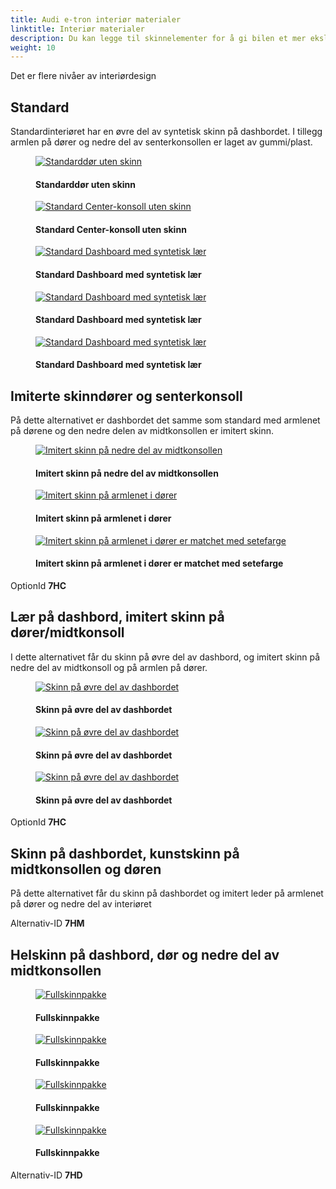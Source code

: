 ```yaml
---
title: Audi e-tron interiør materialer
linktitle: Interiør materialer
description: Du kan legge til skinnelementer for å gi bilen et mer ekslusivt innvendig utseende
weight: 10
---
```

<!-- markdownlint-disable MD033 -->


Det er flere nivåer av interiørdesign

## Standard

Standardinteriøret har en øvre del av syntetisk skinn på dashbordet. I tillegg armlen på dører
og nedre del av senterkonsollen er laget av gummi/plast.

<figure>
    <a href="https://media.electrichasgoneaudi.net/multimedia/models/e-tron/interior/interiormaterials/standard_door.jpg">
        <img src="https://media.electrichasgoneaudi.net/multimedia/models/e-tron/interior/interiormaterials/standard_doors.jpg"
        class="img-fluid" alt="Standarddør uten skinn" title="Standarddør uten skinn">
    </a>
    <figcaption><h4>Standarddør uten skinn</h4></figcaption>
</figure>

<figure>
    <a href="https://media.electrichasgoneaudi.net/multimedia/models/e-tron/interior/interiormaterials/standard_center.jpg">
        <img src="https://media.electrichasgoneaudi.net/multimedia/models/e-tron/interior/interiormaterials/standard_centers.jpg"
        class="img-fluid" alt="Standard Center-konsoll uten skinn" title="Standard Center-konsoll uten skinn">
    </a>
    <figcaption><h4>Standard Center-konsoll uten skinn</h4></figcaption>
</figure>

<figure>
    <a href="https://media.electrichasgoneaudi.net/multimedia/models/e-tron/interior/interiormaterials/standard_dash.jpg">
        <img src="https://media.electrichasgoneaudi.net/multimedia/models/e-tron/interior/interiormaterials/standard_dashs.jpg"
        class="img-fluid" alt="Standard Dashboard med syntetisk lær" title="Standard Dashboard med syntetisk lær">
    </a>
    <figcaption><h4>Standard Dashboard med syntetisk lær</h4></figcaption>
</figure>

<figure>
    <a href="https://media.electrichasgoneaudi.net/multimedia/models/e-tron/interior/interiormaterials/standard_dash2.jpg">
        <img src="https://media.electrichasgoneaudi.net/multimedia/models/e-tron/interior/interiormaterials/standard_dash2s.jpg"
        class="img-fluid" alt="Standard Dashboard med syntetisk lær" title="Standard Dashboard med syntetisk lær">
    </a>
    <figcaption><h4>Standard Dashboard med syntetisk lær</h4></figcaption>
</figure>

<figure>
    <a href="https://media.electrichasgoneaudi.net/multimedia/models/e-tron/interior/interiormaterials/standard_dash3.jpg">
        <img src="https://media.electrichasgoneaudi.net/multimedia/models/e-tron/interior/interiormaterials/standard_dash3s.jpg"
        class="img-fluid" alt="Standard Dashboard med syntetisk lær" title="Standard Dashboard med syntetisk lær">
    </a>
    <figcaption><h4>Standard Dashboard med syntetisk lær</h4></figcaption>
</figure>

## Imiterte skinndører og senterkonsoll

På dette alternativet er dashbordet det samme som standard med armlenet på dørene og den nedre delen av midtkonsollen
er imitert skinn.

<figure>
    <a href="https://media.electrichasgoneaudi.net/multimedia/models/e-tron/interior/interiormaterials/artificial_centerconsole.jpg">
        <img src="https://media.electrichasgoneaudi.net/multimedia/models/e-tron/interior/interiormaterials/artificial_centerconsoles.jpg"
        class="img-fluid" alt="Imitert skinn på nedre del av midtkonsollen" title="Imitert skinn på nedre del av midtkonsollen">
    </a>
    <figcaption><h4>Imitert skinn på nedre del av midtkonsollen</h4></figcaption>
</figure>

<figure>
    <a href="https://media.electrichasgoneaudi.net/multimedia/models/e-tron/interior/interiormaterials/artifical_door.jpg">
        <img src="https://media.electrichasgoneaudi.net/multimedia/models/e-tron/interior/interiormaterials/artifical_doors.jpg"
        class="img-fluid" alt="Imitert skinn på armlenet i dører" title="Imitert skinn på armlenet i dører">
    </a>
    <figcaption><h4>Imitert skinn på armlenet i dører</h4></figcaption>
</figure>

<figure>
    <a href="https://media.electrichasgoneaudi.net/multimedia/models/e-tron/interior/interiormaterials/artifical_door_2.jpg">
        <img src="https://media.electrichasgoneaudi.net/multimedia/models/e-tron/interior/interiormaterials/artifical_door_2s.jpg"
        class="img-fluid" alt="Imitert skinn på armlenet i dører er matchet med setefarge" title="Imitert skinn på armlenet i dører er matchet med setefarge">
    </a>
    <figcaption><h4>Imitert skinn på armlenet i dører er matchet med setefarge</h4></figcaption>
</figure>

OptionId **7HC**

## Lær på dashbord, imitert skinn på dører/midtkonsoll

I dette alternativet får du skinn på øvre del av dashbord, og imitert skinn på nedre del av midtkonsoll og på armlen på dører.

<figure>
    <a href="https://media.electrichasgoneaudi.net/multimedia/models/e-tron/interior/interiormaterials/fullleather_6.jpg">
        <img src="https://media.electrichasgoneaudi.net/multimedia/models/e-tron/interior/interiormaterials/fullleather_6s.jpg"
        class="img-fluid" alt="Skinn på øvre del av dashbordet" title="Skinn på øvre del av dashbordet">
    </a>
    <figcaption><h4>Skinn på øvre del av dashbordet</h4></figcaption>
</figure>

<figure>
    <a href="https://media.electrichasgoneaudi.net/multimedia/models/e-tron/interior/interiormaterials/fullleather_7.jpg">
        <img src="https://media.electrichasgoneaudi.net/multimedia/models/e-tron/interior/interiormaterials/fullleather_7s.jpg"
        class="img-fluid" alt="Skinn på øvre del av dashbordet" title="Skinn på øvre del av dashbordet">
    </a>
    <figcaption><h4>Skinn på øvre del av dashbordet</h4></figcaption>
</figure>

<figure>
    <a href="https://media.electrichasgoneaudi.net/multimedia/models/e-tron/interior/interiormaterials/fullleather_8.jpg">
        <img src="https://media.electrichasgoneaudi.net/multimedia/models/e-tron/interior/interiormaterials/fullleather_8s.jpg"
        class="img-fluid" alt="Skinn på øvre del av dashbordet" title="Skinn på øvre del av dashbordet">
    </a>
    <figcaption><h4>Skinn på øvre del av dashbordet</h4></figcaption>
</figure>

OptionId **7HC**

## Skinn på dashbordet, kunstskinn på midtkonsollen og døren

På dette alternativet får du skinn på dashbordet og imitert leder på armlenet på dører og nedre del av interiøret

Alternativ-ID **7HM**

## Helskinn på dashbord, dør og nedre del av midtkonsollen


<figure>
    <a href="https://media.electrichasgoneaudi.net/multimedia/models/e-tron/interior/interiormaterials/fullleather_1.jpg">
        <img src="https://media.electrichasgoneaudi.net/multimedia/models/e-tron/interior/interiormaterials/fullleather_1s.jpg"
        class="img-fluid" alt="Fullskinnpakke" title="Fullskinnpakke">
    </a>
    <figcaption><h4>Fullskinnpakke</h4></figcaption>
</figure>

<figure>
    <a href="https://media.electrichasgoneaudi.net/multimedia/models/e-tron/interior/interiormaterials/fullleather_2.jpg">
        <img src="https://media.electrichasgoneaudi.net/multimedia/models/e-tron/interior/interiormaterials/fullleather_2s.jpg"
        class="img-fluid" alt="Fullskinnpakke" title="Fullskinnpakke">
    </a>
    <figcaption><h4>Fullskinnpakke</h4></figcaption>
</figure>

<figure>
    <a href="https://media.electrichasgoneaudi.net/multimedia/models/e-tron/interior/interiormaterials/fullleather_3.jpg">
        <img src="https://media.electrichasgoneaudi.net/multimedia/models/e-tron/interior/interiormaterials/fullleather_3s.jpg"
        class="img-fluid" alt="Fullskinnpakke" title="Fullskinnpakke">
    </a>
    <figcaption><h4>Fullskinnpakke</h4></figcaption>
</figure>

<figure>
    <a href="https://media.electrichasgoneaudi.net/multimedia/models/e-tron/interior/interiormaterials/fullleather_4.jpg">
        <img src="https://media.electrichasgoneaudi.net/multimedia/models/e-tron/interior/interiormaterials/fullleather_4s.jpg"
        class="img-fluid" alt="Fullskinnpakke" title="Fullskinnpakke">
    </a>
    <figcaption><h4>Fullskinnpakke</h4></figcaption>
</figure>


Alternativ-ID **7HD**